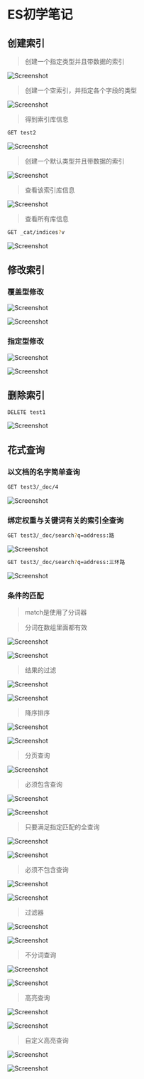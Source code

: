 # ES初学笔记

## 创建索引

> 创建一个指定类型并且带数据的索引

![Screenshot](ES-CRUD/res1.png)

> 创建一个空索引，并指定各个字段的类型

![Screenshot](ES-CRUD/res2.png)

> 得到索引库信息

``` Bash
GET test2
```

![Screenshot](ES-CRUD/res35.png)

> 创建一个默认类型并且带数据的索引

![Screenshot](ES-CRUD/res3.png)

> 查看该索引库信息

![Screenshot](ES-CRUD/res4.png)

> 查看所有库信息

``` Bash
GET _cat/indices?v
```

![Screenshot](ES-CRUD/res5.png)

## 修改索引

### 覆盖型修改

![Screenshot](ES-CRUD/res6.png)

![Screenshot](ES-CRUD/res7.png)

### 指定型修改

![Screenshot](ES-CRUD/res8.png)

![Screenshot](ES-CRUD/res9.png)

## 删除索引

``` Bash
DELETE test1
```

![Screenshot](ES-CRUD/res10.png)

## 花式查询

### 以文档的名字简单查询

``` Bash
GET test3/_doc/4
```

![Screenshot](ES-CRUD/res11.png)

### 绑定权重与关键词有关的索引全查询

``` Bash
GET test3/_doc/search?q=address:路
```

![Screenshot](ES-CRUD/res12.png)

``` Bash
GET test3/_doc/search?q=address:三环路
```

![Screenshot](ES-CRUD/res13.png)

### 条件的匹配

> match是使用了分词器

> 分词在数组里面都有效

![Screenshot](ES-CRUD/res14.png)

![Screenshot](ES-CRUD/res15.png)

> 结果的过滤

![Screenshot](ES-CRUD/res16.png)

![Screenshot](ES-CRUD/res17.png)

> 降序排序

![Screenshot](ES-CRUD/res18.png)

![Screenshot](ES-CRUD/res19.png)

> 分页查询

![Screenshot](ES-CRUD/res20.png)

> 必须包含查询

![Screenshot](ES-CRUD/res21.png)

![Screenshot](ES-CRUD/res22.png)

> 只要满足指定匹配的全查询

![Screenshot](ES-CRUD/res23.png)

![Screenshot](ES-CRUD/res24.png)

> 必须不包含查询

![Screenshot](ES-CRUD/res25.png)

![Screenshot](ES-CRUD/res26.png)

> 过滤器

![Screenshot](ES-CRUD/res27.png)

![Screenshot](ES-CRUD/res28.png)

> 不分词查询

![Screenshot](ES-CRUD/res29.png)

![Screenshot](ES-CRUD/res30.png)

> 高亮查询

![Screenshot](ES-CRUD/res31.png)

![Screenshot](ES-CRUD/res32.png)

> 自定义高亮查询

![Screenshot](ES-CRUD/res33.png)

![Screenshot](ES-CRUD/res34.png)



